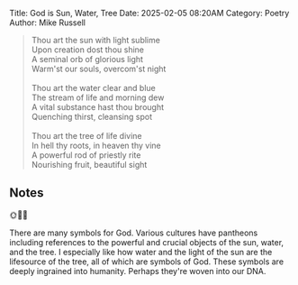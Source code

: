 Title: God is Sun, Water, Tree
Date: 2025-02-05 08:20AM
Category: Poetry
Author: Mike Russell

> Thou art the sun with light sublime<br>
> Upon creation dost thou shine<br>
> A seminal orb of glorious light<br>
> Warm'st our souls, overcom'st night<br>
> <br>
> Thou art the water clear and blue<br>
> The stream of life and morning dew<br>
> A vital substance hast thou brought<br>
> Quenching thirst, cleansing spot<br>
> <br>
> Thou art the tree of life divine<br>
> In hell thy roots, in heaven thy vine<br>
> A powerful rod of priestly rite<br>
> Nourishing fruit, beautiful sight

## Notes

🌞🌊🌳

There are many symbols for God. Various cultures have pantheons including references to the powerful and crucial objects of the sun, water, and the tree. I especially like how water and the light of the sun are the lifesource of the tree, all of which are symbols of God. These symbols are deeply ingrained into humanity. Perhaps they're woven into our DNA.
